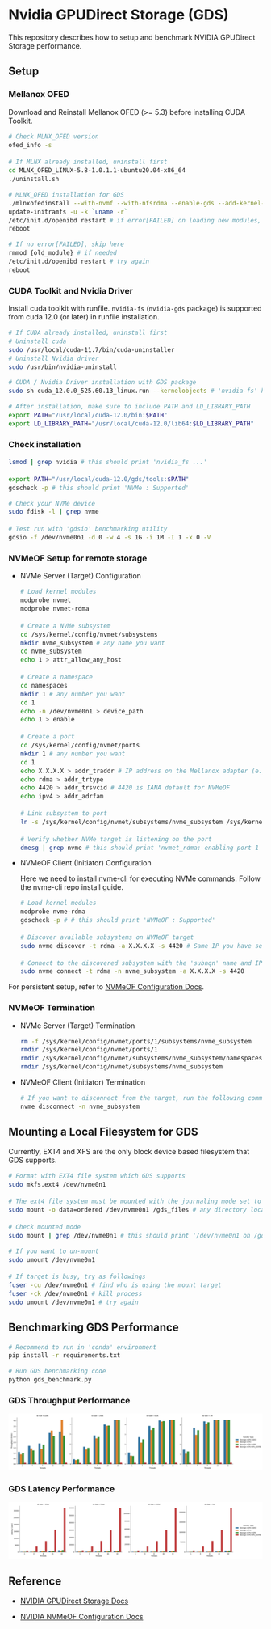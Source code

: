 # Nvidia GPUDirect Storage (GDS)

This repository describes how to setup and benchmark NVIDIA GPUDirect Storage performance.

## Setup

### Mellanox OFED

Download and Reinstall Mellanox OFED (>= 5.3) before installing CUDA Toolkit.
```bash
# Check MLNX_OFED version
ofed_info -s

# If MLNX already installed, uninstall first
cd MLNX_OFED_LINUX-5.8-1.0.1.1-ubuntu20.04-x86_64
./uninstall.sh
```

```bash
# MLNX_OFED installation for GDS
./mlnxofedinstall --with-nvmf --with-nfsrdma --enable-gds --add-kernel-support
update-initramfs -u -k `uname -r`
/etc/init.d/openibd restart # if error[FAILED] on loading new modules, try as below
reboot 
```
```bash
# If no error[FAILED], skip here
rmmod {old_module} # if needed
/etc/init.d/openibd restart # try again
reboot
```

### CUDA Toolkit and Nvidia Driver
Install cuda toolkit with runfile. `nvidia-fs` (`nvidia-gds` package)  is supported from cuda 12.0 (or later) in runfile installation.

```bash
# If CUDA already installed, uninstall first
# Uninstall cuda
sudo /usr/local/cuda-11.7/bin/cuda-uninstaller
# Uninstall Nvidia driver 
sudo /usr/bin/nvidia-uninstall
```

```bash
# CUDA / Nvidia Driver installation with GDS package
sudo sh cuda_12.0.0_525.60.13_linux.run --kernelobjects # 'nvidia-fs' kernel object should be installed
```

```bash
# After installation, make sure to include PATH and LD_LIBRARY_PATH
export PATH="/usr/local/cuda-12.0/bin:$PATH"
export LD_LIBRARY_PATH="/usr/local/cuda-12.0/lib64:$LD_LIBRARY_PATH"
```

### Check installation

```bash
lsmod | grep nvidia # this should print 'nvidia_fs ...'

export PATH="/usr/local/cuda-12.0/gds/tools:$PATH"
gdscheck -p # this should print 'NVMe : Supported'
```

```bash
# Check your NVMe device
sudo fdisk -l | grep nvme

# Test run with 'gdsio' benchmarking utility
gdsio -f /dev/nvme0n1 -d 0 -w 4 -s 1G -i 1M -I 1 -x 0 -V
```

### NVMeOF Setup for remote storage
- NVMe Server (Target) Configuration

    ```bash
    # Load kernel modules
    modprobe nvmet
    modprobe nvmet-rdma

    # Create a NVMe subsystem
    cd /sys/kernel/config/nvmet/subsystems
    mkdir nvme_subsystem # any name you want
    cd nvme_subsystem
    echo 1 > attr_allow_any_host

    # Create a namespace
    cd namespaces
    mkdir 1 # any number you want
    cd 1
    echo -n /dev/nvme0n1 > device_path
    echo 1 > enable

    # Create a port
    cd /sys/kernel/config/nvmet/ports
    mkdir 1 # any number you want
    cd 1
    echo X.X.X.X > addr_traddr # IP address on the Mellanox adapter (e.g., InfiniBand)
    echo rdma > addr_trtype
    echo 4420 > addr_trsvcid # 4420 is IANA default for NVMeOF
    echo ipv4 > addr_adrfam

    # Link subsystem to port
    ln -s /sys/kernel/config/nvmet/subsystems/nvme_subsystem /sys/kernel/config/nvmet/ports/1/subsystems/nvme_subsystem

    # Verify whether NVMe target is listening on the port
    dmesg | grep nvme # this should print 'nvmet_rdma: enabling port 1 (X.X.X.X:4420)'
    ```

- NVMeOF Client (Initiator) Configuration

  Here we need to install [nvme-cli](https://github.com/linux-nvme/nvme-cli) for executing NVMe commands. Follow the nvme-cli repo install guide.

  ```bash
  # Load kernel modules
  modprobe nvme-rdma
  gdscheck -p # # this should print 'NVMeOF : Supported'
  
  # Discover available subsystems on NVMeOF target
  sudo nvme discover -t rdma -a X.X.X.X -s 4420 # Same IP you have set on the NVMeOF Server
  
  # Connect to the discovered subsystem with the 'subnqn' name and IP you have set on the NVMeOF Server
  sudo nvme connect -t rdma -n nvme_subsystem -a X.X.X.X -s 4420
  ```

For persistent setup, refer to [NVMeOF Configuration Docs](https://enterprise-support.nvidia.com/s/article/howto-configure-nvme-over-fabrics).

### NVMeOF Termination
- NVMe Server (Target) Termination
  ```bash
  rm -f /sys/kernel/config/nvmet/ports/1/subsystems/nvme_subsystem
  rmdir /sys/kernel/config/nvmet/ports/1
  rmdir /sys/kernel/config/nvmet/subsystems/nvme_subsystem/namespaces/1
  rmdir /sys/kernel/config/nvmet/subsystems/nvme_subsystem
  ```

- NVMeOF Client (Initiator) Termination 

  ```bash
  # If you want to disconnect from the target, run the following command
  nvme disconnect -n nvme_subsystem
  ```

## Mounting a Local Filesystem for GDS
Currently, EXT4 and XFS are the only block device based filesystem that GDS supports.

```bash
# Format with EXT4 file system which GDS supports
sudo mkfs.ext4 /dev/nvme0n1

# The ext4 file system must be mounted with the journaling mode set to 'data=ordered'
sudo mount -o data=ordered /dev/nvme0n1 /gds_files # any directory location you want to mount

# Check mounted mode
sudo mount | grep /dev/nvme0n1 # this should print '/dev/nvme0n1 on /gds_files type ext4 (rw,relatime,data=ordered)'
```

```bash
# If you want to un-mount
sudo umount /dev/nvme0n1

# If target is busy, try as followings
fuser -cu /dev/nvme0n1 # find who is using the mount target
fuser -ck /dev/nvme0n1 # kill process
sudo umount /dev/nvme0n1 # try again
```


## Benchmarking GDS Performance 
```bash
# Recommend to run in 'conda' environment
pip install -r requirements.txt 
```
```bash
# Run GDS benchmarking code
python gds_benchmark.py
```
### GDS Throughput Performance 
![GDS Throughput Performance](image/sample_gds_plot_throughput.png)

### GDS Latency Performance 
![GDS Latency Performance](image/sample_gds_plot_latency.png)

## Reference

- [NVIDIA GPUDirect Storage Docs](https://docs.nvidia.com/gpudirect-storage/index.html)

- [NVIDIA NVMeOF Configuration Docs](https://enterprise-support.nvidia.com/s/article/howto-configure-nvme-over-fabrics)
